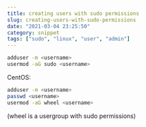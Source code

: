 ```yaml
---
title: creating users with sudo permissions
slug: creating-users-with-sudo-permissions
date: "2021-03-04 23:25:50"
category: snippet
tags: ["sudo", "linux", "user", "admin"]
---
```


```bash
adduser -m <username>
usermod -aG sudo <username>
```

CentOS:

```bash
adduser -m <username>
passwd <username>
usermod -aG wheel <username>
```

(wheel is a usergroup with sudo permissions)
